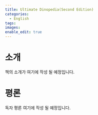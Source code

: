 ```yaml
---
title: Ultimate Dinopedia(Second Edition)
categories:
  - English
tags:
images:
enable_edit: true
---
```

# 소개
책의 소개가 여기에 작성 될 예정입니다.

# 평론
독자 평론 여기에 작성 될 예정입니다.
